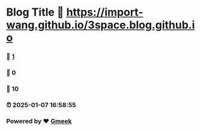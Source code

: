 # Blog Title :link: https://import-wang.github.io/3space.blog.github.io 
### :page_facing_up: [1](https://import-wang.github.io/3space.blog.github.io/tag.html) 
### :speech_balloon: 0 
### :hibiscus: 10 
### :alarm_clock: 2025-01-07 16:58:55 
### Powered by :heart: [Gmeek](https://github.com/Meekdai/Gmeek)
